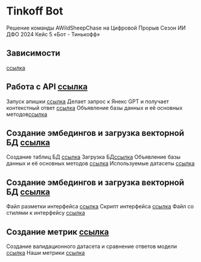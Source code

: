 # Tinkoff Bot
Решение команды AWildSheepChase на Цифровой Прорыв Сезон ИИ ДФО 2024 Кейс 5 «Бот - Тинькофф»

## Зависимости
[ссылка](https//:github.com/VladDyshlyuk/hacks-ai-tinkoff-bot-awildsheepchase/requirements.txt
)
## Работа с API [ссылка](https//:github.com/VladDyshlyuk/hacks-ai-tinkoff-bot-awildsheepchase/api)

Запуск апишки [ссылка](https//:github.com/VladDyshlyuk/hacks-ai-tinkoff-bot-awildsheepchase/api/app.py)
Делает запрос к Янекс GPT и получает контекстный ответ [ссылка](https//:github.com/VladDyshlyuk/hacks-ai-tinkoff-bot-awildsheepchase/api/model_answer.py)
Объявление базы данных и её основных методов[ссылка](https//:github.com/VladDyshlyuk/hacks-ai-tinkoff-bot-awildsheepchase/api/vector_db.py)

## Создание эмбедингов и загрузка векторной БД [ссылка](https//:github.com/VladDyshlyuk/hacks-ai-tinkoff-bot-awildsheepchase/dataloader)

Создание таблиц БД [ссылка](https//:github.com/VladDyshlyuk/hacks-ai-tinkoff-bot-awildsheepchase/dataloader/create_db.py)
Загрузка БД[ссылка](https//:github.com/VladDyshlyuk/hacks-ai-tinkoff-bot-awildsheepchase/dataloader/data_loader_to_db.py)
Объявление базы данных и её основных методов [ссылка](https//:github.com/VladDyshlyuk/hacks-ai-tinkoff-bot-awildsheepchase/api/vector_db.py)
Используемые датасеты [ссылка](https//:github.com/VladDyshlyuk/hacks-ai-tinkoff-bot-awildsheepchase/dataloader/datasets)

## Создание эмбедингов и загрузка векторной БД [ссылка](https//:github.com/VladDyshlyuk/hacks-ai-tinkoff-bot-awildsheepchase/frontend-demo)

Файл разметки интерфейса [ссылка](https//:github.com/VladDyshlyuk/hacks-ai-tinkoff-bot-awildsheepchase/frontend-demo/index.html)
Скрипт интерфейса [ссылка](https//:github.com/VladDyshlyuk/hacks-ai-tinkoff-bot-awildsheepchase/frontend-demo/script.js)
Файл со стилями к интерфейсу [ссылка](https//:github.com/VladDyshlyuk/hacks-ai-tinkoff-bot-awildsheepchase/frontend-demo/style.css)

## Создание метрик [ссылка](https//:github.com/VladDyshlyuk/hacks-ai-tinkoff-bot-awildsheepchase/metrics)

Создание валидационного датасета и сравнение ответов модели [ссылка](https//:github.com/VladDyshlyuk/hacks-ai-tinkoff-bot-awildsheepchase/metrics/calculate-metric.ipynb)
Наши метрики [ссылка](https//:github.com/VladDyshlyuk/hacks-ai-tinkoff-bot-awildsheepchase/metrics/metrics-results.json)
